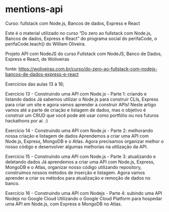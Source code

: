 # mentions-api

Curso: fullstack com Node.js, Bancos de dados, Express e React

Este é o material utilizado no curso “Do zero ao fullstack com Node.js, Bancos de dados, Express e React” do programa social do perifaCode, o perifaCode.teach() do William Oliveira.

Projeto API com NodeJS do curso Fullstack com NodeJS, Banco de Dados, Express e React, de Woliveiras

fonte: https://woliveiras.com.br/curso/do-zero-ao-fullstack-com-nodejs-bancos-de-dados-express-e-react

Exercícios das aulas 13 à 16;

Exercício 13 - Construindo uma API com Node.js - Parte 1: criando e listando dados
Já sabemos utilizar o Node.js para construir CLIs, Express para criar um site e agora vamos aprender a construir APIs! Neste artigo vamos até a parte de criação e listagem de dados, mas o objetivo é construir um CRUD que você pode até usar como portfólio ou nos futuros hackathons por aí. :)

Exercício 14 - Construindo uma API com Node.js - Parte 2: melhorando nossa criação e listagem de dados
Aprendemos a criar uma API com Node.js, Express, MongoDB e o Atlas. Agora precisamos organizar melhor o nosso código e desenvolver algumas melhorias na utilização da API.

Exercício 15 - Construindo uma API com Node.js - Parte 3: atualizando e deletando dados
Já aprendemos a criar uma API com Node.js, Express, MongoDB e o Atlas, organizar nosso código utilizando repository, construímos nossos métodos de inserção e listagem. Agora vamos aprender a criar os métodos para atualização e remoção de dados no banco.

Exercício 16 - Construindo uma API com Nodejs - Parte 4: subindo uma API Nodejs no Google Cloud
Utilizando o Google Cloud Platform para hospedar uma API em Node.js, com Express e MongoDB no Atlas.
